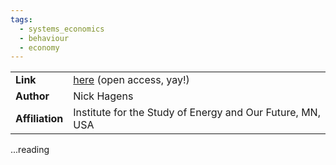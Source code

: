 ```yaml
---
tags:
  - systems_economics
  - behaviour
  - economy
---
```

|   |  |
| -------- | ------- |
| **Link**  | [here](https://www.sciencedirect.com/science/article/pii/S0921800919310067)  (open access, yay!)|
| **Author** | Nick Hagens |
| **Affiliation**    | Institute for the Study of Energy and Our Future, MN, USA |

...reading

